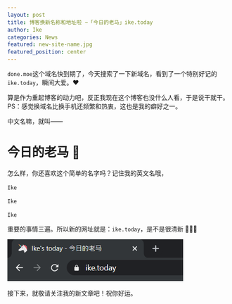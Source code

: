 ```yaml
---
layout: post
title: 博客换新名称和地址啦 ~「今日的老马」ike.today
author: Ike
categories: News
featured: new-site-name.jpg
featured_position: center
---
```


``done.moe``这个域名快到期了，今天搜索了一下新域名，看到了一个特别好记的``ike.today``，瞬间大爱。❤

算是作为重起博客的动力吧，反正我现在这个博客也没什么人看，于是说干就干。PS：感觉换域名比换手机还频繁和热衷，这也是我的癖好之一。

中文名嘛，就叫——

<h1>今日的老马 🎠</h1>

怎么样，你还喜欢这个简单的名字吗？记住我的英文名哦，

``Ike``

``Ike``

``Ike``

重要的事情三遍。所以新的网址就是：``ike.today``，是不是很清新 🌟🌟🌟

![今日的老马新域名](/assets/img/posts/2020/new-site-domain.png)

接下来，就敬请关注我的新文章吧！祝你好运。